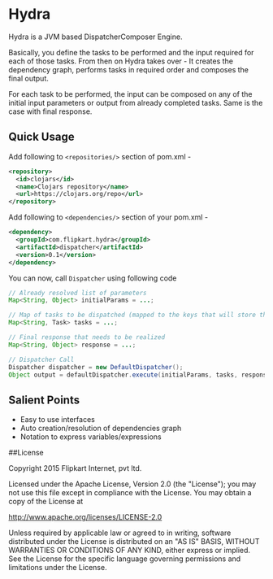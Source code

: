 # Hydra
Hydra is a JVM based DispatcherComposer Engine.

Basically, you define the tasks to be performed and the input required for each of those tasks.
From then on Hydra takes over - It creates the dependency graph, performs tasks in required
order and composes the final output.

For each task to be performed, the input can be composed on any of the initial input parameters
or output from already completed tasks. Same is the case with final response.

## Quick Usage

Add following to `<repositories/>` section of pom.xml -
```xml
<repository>
  <id>clojars</id>
  <name>Clojars repository</name>
  <url>https://clojars.org/repo</url>
</repository>
```

Add following to `<dependencies/>` section of your pom.xml -
```xml
<dependency>
  <groupId>com.flipkart.hydra</groupId>
  <artifactId>dispatcher</artifactId>
  <version>0.1</version>
</dependency>
```

You can now, call `Dispatcher` using following code
```java
// Already resolved list of parameters
Map<String, Object> initialParams = ...;

// Map of tasks to be dispatched (mapped to the keys that will store the task response)
Map<String, Task> tasks = ...;

// Final response that needs to be realized
Map<String, Object> response = ...;

// Dispatcher Call
Dispatcher dispatcher = new DefaultDispatcher();
Object output = defaultDispatcher.execute(initialParams, tasks, response);
```

## Salient Points
+ Easy to use interfaces
+ Auto creation/resolution of dependencies graph
+ Notation to express variables/expressions

##License

Copyright 2015 Flipkart Internet, pvt ltd.

Licensed under the Apache License, Version 2.0 (the "License");
you may not use this file except in compliance with the License.
You may obtain a copy of the License at

http://www.apache.org/licenses/LICENSE-2.0

Unless required by applicable law or agreed to in writing, software
distributed under the License is distributed on an "AS IS" BASIS,
WITHOUT WARRANTIES OR CONDITIONS OF ANY KIND, either express or implied.
See the License for the specific language governing permissions and
limitations under the License.
